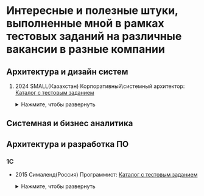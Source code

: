 # Интересные и полезные штуки, выполненные мной в рамках тестовых заданий на различные вакансии в разные компании


## Архитектура и дизайн систем
1. 2024 SMALL(Казахстан) Корпоративный\системный архитектор: [Каталог с тестовым заданием](small_arch/)
    <details>
    <summary>Нажмите, чтобы развернуть</summary>

    ```markdown
    **Тестовое задание для архитектора:**
    
        Разработать проект целевой ИТ-архитектуры для компании из сектора FMCG.
        Проект должен включать в себя верхнеуровневую схему ИТ-компонентов, необходимых для обеспечения всей 
        жизнедеятельности компании (не только продажи, но и учет), а также потоки данных между ними.
        В идеале дать предложения по выбору системы для каждого из компонентов – использовать коробочное решение (какое) 
        или разрабатывать свое (на каком стеке технологий).

        Описание компании:
        • Ритейлер продуктов питания и сопутствующих товаров с сетью магазинов разного формата (гипермаркеты, супермаркеты, 
        магазины у дома) по всей территории РК
        • Широкий ассортимент. Централизованные поставки от многочисленных поставщиков через собственные распределительные 
        склады (РЦ). Собственная служба складской и транспортной логистики.
        • Оптовые продажи
        • E-Commerce с самовывозом и собственной сборкой и доставкой товаров клиентам. Сайт интернет-магазина + мобильное 
        приложение для клиентов.
        • Коллцентр для обслуживания клиентов

   </details>


## Системная и бизнес аналитика


## Архитектура и разработка ПО

### 1C
* 2015 Сималенд(Россия) Программист: [Каталог с тестовым заданием](sima_land/)

    <details>
    <summary>Нажмите, чтобы развернуть</summary>

    ```markdown
    **Задание:**

        Выполнив все пункты, необходимо завести пару примеров, выгрузить базу в dt файл и выслать в ответном письме.

        Пункт 1.
        Создать конфигурацию для учета складских остатков. Требования к конфигурации:
        - Возможность ведения остатков (количественные и суммовые) в разрезе складов и номенклатуры.
        - В конфигурации должны присутствовать документы прихода, расхода и перемещения номенклатуры.
        - В конфигурации должны присутствовать отчеты: обороты по складам, остатки по складам.

        Пункт 2.
        Создать обработку загрузки остатков в конфигурацию из Excel.Структура файла(см.ФайлСОстатками.xls):
            - Номенклатура Склад Количество
            - Пружина Склад 1 10
            - Корпус Склад 2 15
            - Карандаш Склад 1 20

        Пункт 3.
        Дополнительные требования к конфигурации:
        - Добавить возможность ведения остатков(суммовых) номенклатуры «По средней» и по «ФИФО»
        - Добавить документ инвентаризации номенклатуры, который будет заполняться текущими остатками по складу, и будет корректировать остатки.
        - Добавить в документы Прихода и Расхода, контрагента.
        - Добавить документы оплаты контрагентам.
        - Добавить отчеты: обороты и остатки по взаиморасчетам с контрагентами и обороты и остатки по денежным средствам с использованием компоновки данных. Дать пользователю возможность изменения настоек отчета.

        Пункт 4.
        Дополнительные требования к конфигурации:
        - Создать механизм создания и редактирования состава изделия (минимум 2 уровня вложенности изделие/деталь/материал).
        - Создать отчет по потребности в материалах для производства детали с учетом остатков материалов на складах.
    
    </details>






